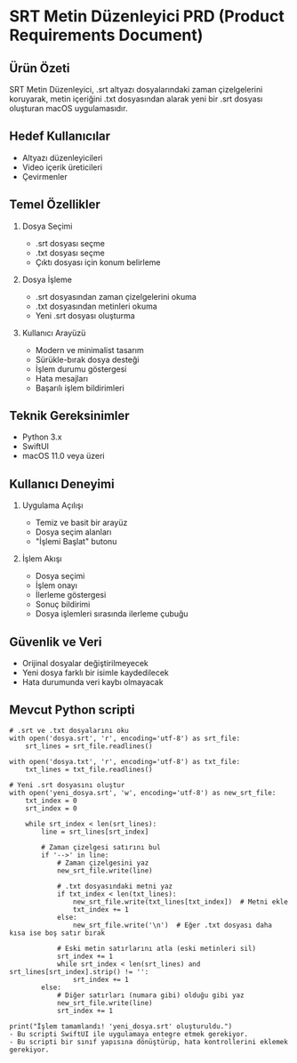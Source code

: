 # SRT Metin Düzenleyici PRD (Product Requirements Document)

## Ürün Özeti
SRT Metin Düzenleyici, .srt altyazı dosyalarındaki zaman çizelgelerini koruyarak, metin içeriğini .txt dosyasından alarak yeni bir .srt dosyası oluşturan macOS uygulamasıdır.

## Hedef Kullanıcılar
- Altyazı düzenleyicileri
- Video içerik üreticileri
- Çevirmenler

## Temel Özellikler
1. Dosya Seçimi
   - .srt dosyası seçme
   - .txt dosyası seçme
   - Çıktı dosyası için konum belirleme

2. Dosya İşleme
   - .srt dosyasından zaman çizelgelerini okuma
   - .txt dosyasından metinleri okuma
   - Yeni .srt dosyası oluşturma

3. Kullanıcı Arayüzü
   - Modern ve minimalist tasarım
   - Sürükle-bırak dosya desteği
   - İşlem durumu göstergesi
   - Hata mesajları
   - Başarılı işlem bildirimleri

## Teknik Gereksinimler
- Python 3.x
- SwiftUI
- macOS 11.0 veya üzeri

## Kullanıcı Deneyimi
1. Uygulama Açılışı
   - Temiz ve basit bir arayüz
   - Dosya seçim alanları
   - "İşlemi Başlat" butonu

2. İşlem Akışı
   - Dosya seçimi
   - İşlem onayı
   - İlerleme göstergesi
   - Sonuç bildirimi
   - Dosya işlemleri sırasında ilerleme çubuğu

## Güvenlik ve Veri
- Orijinal dosyalar değiştirilmeyecek
- Yeni dosya farklı bir isimle kaydedilecek
- Hata durumunda veri kaybı olmayacak 

## Mevcut Python scripti
    # .srt ve .txt dosyalarını oku
    with open('dosya.srt', 'r', encoding='utf-8') as srt_file:
        srt_lines = srt_file.readlines()

    with open('dosya.txt', 'r', encoding='utf-8') as txt_file:
        txt_lines = txt_file.readlines()

    # Yeni .srt dosyasını oluştur
    with open('yeni_dosya.srt', 'w', encoding='utf-8') as new_srt_file:
        txt_index = 0
        srt_index = 0

        while srt_index < len(srt_lines):
            line = srt_lines[srt_index]

            # Zaman çizelgesi satırını bul
            if '-->' in line:
                # Zaman çizelgesini yaz
                new_srt_file.write(line)

                # .txt dosyasındaki metni yaz
                if txt_index < len(txt_lines):
                    new_srt_file.write(txt_lines[txt_index])  # Metni ekle
                    txt_index += 1
                else:
                    new_srt_file.write('\n')  # Eğer .txt dosyası daha kısa ise boş satır bırak

                # Eski metin satırlarını atla (eski metinleri sil)
                srt_index += 1
                while srt_index < len(srt_lines) and srt_lines[srt_index].strip() != '':
                    srt_index += 1
            else:
                # Diğer satırları (numara gibi) olduğu gibi yaz
                new_srt_file.write(line)
                srt_index += 1

    print("İşlem tamamlandı! 'yeni_dosya.srt' oluşturuldu.")
    - Bu scripti SwiftUI ile uygulamaya entegre etmek gerekiyor.
    - Bu scripti bir sınıf yapısına dönüştürüp, hata kontrollerini eklemek gerekiyor.